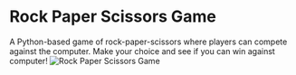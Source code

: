 # Rock Paper Scissors Game

A Python-based game of rock-paper-scissors where players can compete against the computer. Make your choice and see if you can win against computer!
![Rock Paper Scissors Game](https://user-images.githubusercontent.com/29802859/221281667-cc109d7e-44b2-4e42-b988-fee7bcca7756.gif)
